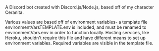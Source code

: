 A Discord bot created with Discord.js/Node.js, based off of my character Ceranita.

Various values are based off of environment variables- a template file environmentVarsTEMPLATE.env is included, and must be renamed to environmentVars.env in order to function locally.
Hosting services, like Heroku, shouldn't require this file and have different means to set up environment variables. Required variables are visible in the template file.